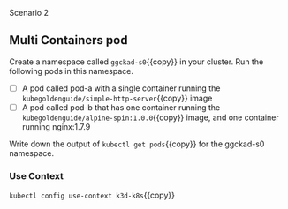 Scenario 2

## Multi Containers pod 

Create a namespace called `ggckad-s0`{{copy}} in your cluster.
Run the following pods in this namespace.

- [ ] A pod called pod-a with a single container running the `kubegoldenguide/simple-http-server`{{copy}} image
- [ ] A pod called pod-b that has one container running the `kubegoldenguide/alpine-spin:1.0.0`{{copy}} image, and one container running nginx:1.7.9

Write down the output of `kubectl get pods`{{copy}} for the ggckad-s0 namespace.

### Use Context 

`kubectl config use-context k3d-k8s`{{copy}}